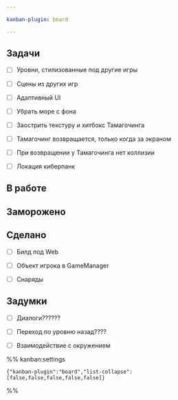 ```yaml
---

kanban-plugin: board

---
```


## Задачи

- [ ] Уровни, стилизованные под другие игры
- [ ] Сцены из других игр
- [ ] Адаптивный UI
- [ ] Убрать море с фона
- [ ] Заострить текстуру и хитбокс Тамагочинга
- [ ] Тамагочинг возвращается, только когда за экраном
- [ ] При возвращении у Тамагочинга нет коллизии
- [ ] Локация киберпанк


## В работе



## Заморожено



## Сделано

- [ ] Билд под Web
- [ ] Объект игрока в GameManager
- [ ] Снаряды


## Задумки

- [ ] Диалоги??????
- [ ] Переход по уровню назад????
- [ ] Взаимодействие с окружением




%% kanban:settings
```
{"kanban-plugin":"board","list-collapse":[false,false,false,false,false]}
```
%%